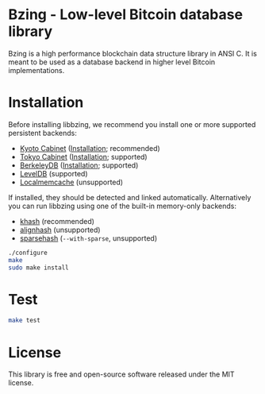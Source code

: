 # Bzing - Low-level Bitcoin database library

Bzing is a high performance blockchain data structure library in ANSI
C. It is meant to be used as a database backend in higher level
Bitcoin implementations.

# Installation

Before installing libbzing, we recommend you install one or more
supported persistent backends:

* [Kyoto Cabinet](http://fallabs.com/kyotocabinet/)
  ([Installation](http://fallabs.com/kyotocabinet/spex.html#installation);
  recommended)
* [Tokyo Cabinet](http://fallabs.com/tokyocabinet/)
  ([Installation](http://fallabs.com/tokyocabinet/spex-en.html#installation);
  supported)
* [BerkeleyDB](http://www.oracle.com/technetwork/products/berkeleydb/)
  ([Installation](http://docs.oracle.com/cd/E17076_02/html/installation/);
  supported)
* [LevelDB](http://code.google.com/p/leveldb/)
  (supported)
* [Localmemcache](http://localmemcache.rubyforge.org/)
  (unsupported)

If installed, they should be detected and linked
automatically. Alternatively you can run libbzing using one of the
built-in memory-only backends:

* [khash](https://github.com/attractivechaos/klib)
  (recommended)
* [alignhash](http://code.google.com/p/ulib/)
  (unsupported)
* [sparsehash](http://code.google.com/p/sparsehash/)
  (`--with-sparse`, unsupported)

```sh
./configure
make
sudo make install
```

# Test

``` sh
make test
```

# License

This library is free and open-source software released under the MIT
license.
